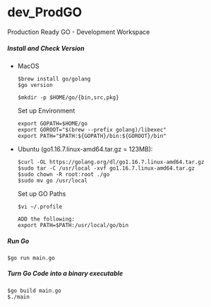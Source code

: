 # dev_ProdGO
Production Ready GO - Development Workspace

##### Install and Check Version
- MacOS
  ```
  $brew install go/golang
  $go version
  
  $mkdir -p $HOME/go/{bin,src,pkg}
  ```
  Set up Environment
  ```
  export GOPATH=$HOME/go
  export GOROOT="$(brew --prefix golang)/libexec"
  export PATH="$PATH:${GOPATH}/bin:${GOROOT}/bin"
  ```

- Ubuntu (go1.16.7.linux-amd64.tar.gz = 123MB):
  ```
  $curl -OL https://golang.org/dl/go1.16.7.linux-amd64.tar.gz
  $sudo tar -C /usr/local -xvf go1.16.7.linux-amd64.tar.gz
  $sudo chown -R root:root ./go
  $sudo mv go /usr/local
  ```
  Set up GO Paths
  ```
  $vi ~/.profile
  
  ADD the following:
  export PATH=$PATH:/usr/local/go/bin
  ```

##### Run Go
```
$go run main.go
```

##### Turn Go Code into a binary executable
```
$go build main.go
$./main
```

